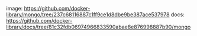 image: https://github.com/docker-library/mongo/tree/237c68116887c1ff9ce1d8dbe9be387ace537978
docs: https://github.com/docker-library/docs/tree/81c32fdb06974966833590abae8e876998887b90/mongo
